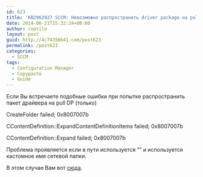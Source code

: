 ```yaml
---
id: 623
title: 'KB2962927 SCCM: Невозможно распространить driver package на pull DP'
date: 2014-06-21T15:32:24+00:00
author: rootilo
layout: post
guid: http://4c74356b41.com/post623
permalink: /post623
categories:
  - SCCM
tags:
  - Configuration Manager
  - Copypaste
  - Guide
---
```

Если Вы встречаете подобные ошибки при попытке распространить пакет драйвера на pull DP (только)
  
CreateFolder failed; 0x8007007b
  
CContentDefinition::ExpandContentDefinitionItems failed; 0x8007007b
  
CContentDefinition::Expand failed; 0x8007007b
  
Проблема проявляется если в пути используется &#8220;&#8221; и используется кастомное имя сетевой папки.
  
В этом случае Вам вот [сюда](http://support.microsoft.com/kb/2962927).